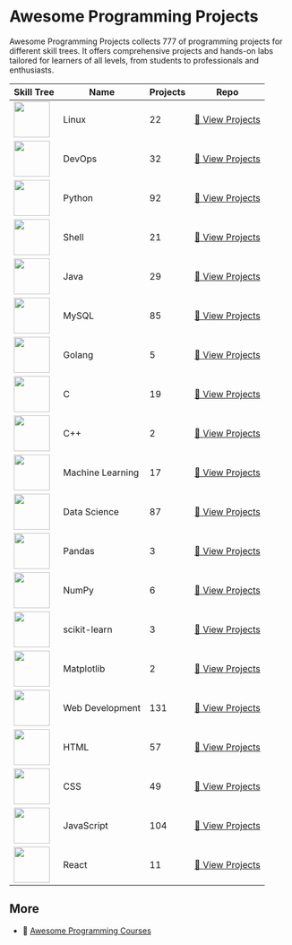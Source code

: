 # Awesome Programming Projects

Awesome Programming Projects collects 777 of programming projects for different skill trees. It offers comprehensive projects and hands-on labs tailored for learners of all levels, from students to professionals and enthusiasts.

| Skill Tree                                                           | Name             |   Projects | Repo                                                                                           |
|----------------------------------------------------------------------|------------------|------------|------------------------------------------------------------------------------------------------|
| <img width='64px' src='https://file.labex.io/path/k5LXo5b82pJm.png'> | Linux            |         22 | [🔗 View Projects](https://github.com/labex-labs/practice-linux-programming-projects)           |
| <img width='64px' src='https://file.labex.io/path/a3Od9y18p0bV.png'> | DevOps           |         32 | [🔗 View Projects](https://github.com/labex-labs/practice-devops-programming-projects)          |
| <img width='64px' src='https://file.labex.io/path/E4pVLzVNCjyM.png'> | Python           |         92 | [🔗 View Projects](https://github.com/labex-labs/practice-python-programming-projects)          |
| <img width='64px' src='https://file.labex.io/path/FaVTnI4iqZP0.png'> | Shell            |         21 | [🔗 View Projects](https://github.com/labex-labs/practice-shell-programming-projects)           |
| <img width='64px' src='https://file.labex.io/path/vBtgM8cNsQFn.png'> | Java             |         29 | [🔗 View Projects](https://github.com/labex-labs/practice-java-programming-projects)            |
| <img width='64px' src='https://file.labex.io/path/amNAVWgtDX5M.png'> | MySQL            |         85 | [🔗 View Projects](https://github.com/labex-labs/practice-mysql-programming-projects)           |
| <img width='64px' src='https://file.labex.io/path/YgASYacMNI6I.png'> | Golang           |          5 | [🔗 View Projects](https://github.com/labex-labs/practice-go-programming-projects)              |
| <img width='64px' src='https://file.labex.io/path/GAbMWgBPUOxV.png'> | C                |         19 | [🔗 View Projects](https://github.com/labex-labs/practice-c-programming-projects)               |
| <img width='64px' src='https://file.labex.io/path/kjx58efaCNu0.png'> | C++              |          2 | [🔗 View Projects](https://github.com/labex-labs/practice-cpp-programming-projects)             |
| <img width='64px' src='https://file.labex.io/path/1kXLbMH5geSl.png'> | Machine Learning |         17 | [🔗 View Projects](https://github.com/labex-labs/practice-ml-programming-projects)              |
| <img width='64px' src='https://file.labex.io/path/Ctx67nWJaNg4.png'> | Data Science     |         87 | [🔗 View Projects](https://github.com/labex-labs/practice-data-science-programming-projects)    |
| <img width='64px' src='https://file.labex.io/path/qhqKKAjZr3K5.png'> | Pandas           |          3 | [🔗 View Projects](https://github.com/labex-labs/practice-pandas-programming-projects)          |
| <img width='64px' src='https://file.labex.io/path/gdqX0QgXsYjL.png'> | NumPy            |          6 | [🔗 View Projects](https://github.com/labex-labs/practice-numpy-programming-projects)           |
| <img width='64px' src='https://file.labex.io/path/N7q3t9dfWfEY.png'> | scikit-learn     |          3 | [🔗 View Projects](https://github.com/labex-labs/practice-sklearn-programming-projects)         |
| <img width='64px' src='https://file.labex.io/path/6PDQ0G40CdCX.png'> | Matplotlib       |          2 | [🔗 View Projects](https://github.com/labex-labs/practice-matplotlib-programming-projects)      |
| <img width='64px' src='https://file.labex.io/path/NHa0nG5axMBE.png'> | Web Development  |        131 | [🔗 View Projects](https://github.com/labex-labs/practice-web-development-programming-projects) |
| <img width='64px' src='https://file.labex.io/path/NrasuEoAvSam.png'> | HTML             |         57 | [🔗 View Projects](https://github.com/labex-labs/practice-html-programming-projects)            |
| <img width='64px' src='https://file.labex.io/path/YheSJQuYYCNJ.png'> | CSS              |         49 | [🔗 View Projects](https://github.com/labex-labs/practice-css-programming-projects)             |
| <img width='64px' src='https://file.labex.io/path/ztG7iIXOkx2u.png'> | JavaScript       |        104 | [🔗 View Projects](https://github.com/labex-labs/practice-javascript-programming-projects)      |
| <img width='64px' src='https://file.labex.io/path/nUDMNpUKFvpT.png'> | React            |         11 | [🔗 View Projects](https://github.com/labex-labs/practice-react-programming-projects)           |

## More

- 🔗 [Awesome Programming Courses](https://github.com/labex-labs/awesome-programming-courses)

